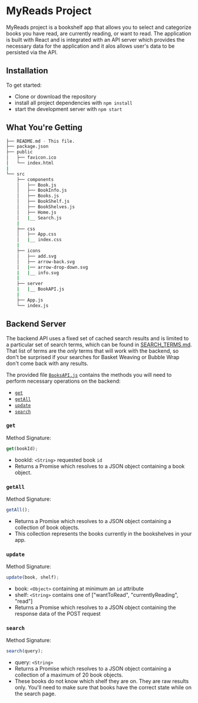 # MyReads Project

MyReads project is a bookshelf app that allows you to select and categorize books you have read, are currently reading, or want to read. The application is built with React and is integrated with an API server which provides the necessary data for the application and it alos allows user's data to be persisted via the API.

## Installation

To get started:

- Clone or download the repository
- install all project dependencies with `npm install`
- start the development server with `npm start`

## What You're Getting

```bash
├── README.md - This file.
├── package.json
├── public
│   ├── favicon.ico
│   └── index.html
|
└── src
    ├── components
    │   ├── Book.js
    │   ├── BookInfo.js
    │   ├── Books.js
    │   ├── BookShelf.js
    │   ├── BookShelves.js
    │   ├── Home.js
    │   |__ Search.js
    |
    ├── css
    │   ├── App.css
    │   |__ index.css
    |
    ├── icons
    │   ├── add.svg
    │   ├── arrow-back.svg
    │   |── arrow-drop-down.svg
    |   |__ info.svg
    |
    ├── server
    |   |__ BookAPI.js
    |
    ├── App.js
    └── index.js
```

## Backend Server

The backend API uses a fixed set of cached search results and is limited to a particular set of search terms, which can be found in [SEARCH_TERMS.md](SEARCH_TERMS.md). That list of terms are the _only_ terms that will work with the backend, so don't be surprised if your searches for Basket Weaving or Bubble Wrap don't come back with any results.

The provided file [`BooksAPI.js`](src/server/BooksAPI.js) contains the methods you will need to perform necessary operations on the backend:

- [`get`](#get)
- [`getAll`](#getall)
- [`update`](#update)
- [`search`](#search)

### `get`

Method Signature:

```js
get(bookId);
```

- bookId: `<String>` requested book `id`
- Returns a Promise which resolves to a JSON object containing a book object.

### `getAll`

Method Signature:

```js
getAll();
```

- Returns a Promise which resolves to a JSON object containing a collection of book objects.
- This collection represents the books currently in the bookshelves in your app.

### `update`

Method Signature:

```js
update(book, shelf);
```

- book: `<Object>` containing at minimum an `id` attribute
- shelf: `<String>` contains one of ["wantToRead", "currentlyReading", "read"]
- Returns a Promise which resolves to a JSON object containing the response data of the POST request

### `search`

Method Signature:

```js
search(query);
```

- query: `<String>`
- Returns a Promise which resolves to a JSON object containing a collection of a maximum of 20 book objects.
- These books do not know which shelf they are on. They are raw results only. You'll need to make sure that books have the correct state while on the search page.
